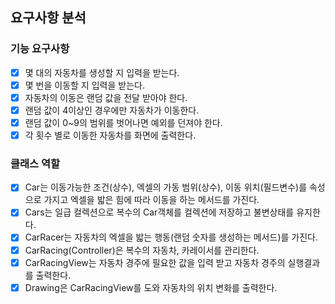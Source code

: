 ## 요구사항 분석
### 기능 요구사항
- [x] 몇 대의 자동차를 생성할 지 입력을 받는다.
- [x] 몇 번을 이동할 지 입력을 받는다.
- [x] 자동차의 이동은 랜덤 값을 전달 받아야 한다.
- [x] 랜덤 값이 4이상인 경우에만 자동차가 이동한다.
- [x] 랜덤 값이 0~9의 범위를 벗어나면 예외를 던져야 한다.
- [x] 각 횟수 별로 이동한 자동차를 화면에 출력한다.

### 클래스 역할
- [x] Car는 이동가능한 조건(상수), 엑셀의 가동 범위(상수), 이동 위치(필드변수)를 속성으로 가지고 엑셀을 밟은 힘에 따라 이동을 하는 메서드를 가진다.
- [x] Cars는 일급 컬렉션으로 복수의 Car객체를 컬렉션에 저장하고 불변상태를 유지한다. 
- [x] CarRacer는 자동차의 엑셀을 밟는 행동(랜덤 숫자를 생성하는 메서드)를 가진다.
- [x] CarRacing(Controller)은 복수의 자동차, 카레이서를 관리한다.
- [x] CarRacingView는 자동차 경주에 필요한 값을 입력 받고 자동차 경주의 실행결과를 출력한다.
- [x] Drawing은 CarRacingView를 도와 자동차의 위치 변화를 출력한다.